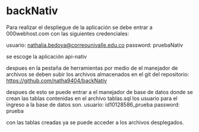 # backNativ

Para realizar el despliegue de la aplicación se debe entrar a 000webhost.com con las siguientes credenciales:

usuario: nathalia.bedoya@correounivalle.edu.co
password: pruebaNativ

se escoge la aplicación api-nativ

despues en la pestaña de herramientas por medio de el manejador de archivos se deben subir los archivos almacenados en el git del repositorio: https://github.com/natha9404/backNativ

despues de esto se puede entrar a el manejador de base de datos donde se crean las tablas contenidas en el archivo tablas.sql
los usuario para el ingreso a la base de datos son.
usuario: id10128586_prueba
password: prueba

con las tablas creadas ya se puede acceder a los archivos desplegados.
